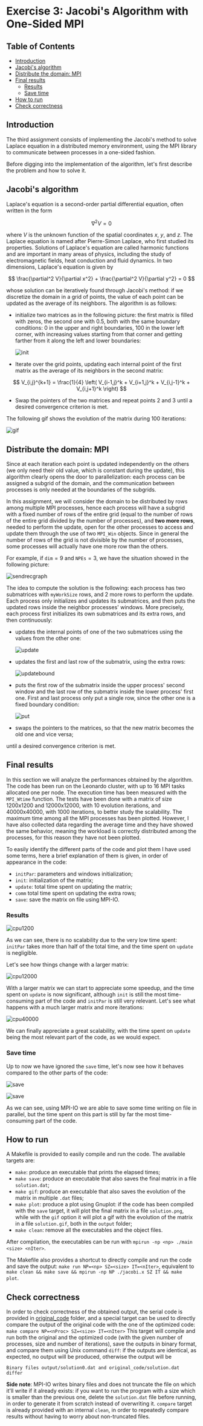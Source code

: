 # Exercise 3: Jacobi's Algorithm with One-Sided MPI<!-- omit in toc -->

## Table of Contents <!-- omit in toc -->
- [Introduction](#introduction)
- [Jacobi's algorithm](#jacobis-algorithm)
- [Distribute the domain: MPI](#distribute-the-domain-mpi)
- [Final results](#final-results)
  - [Results](#results)
  - [Save time](#save-time)
- [How to run](#how-to-run)
- [Check correctness](#check-correctness)
  
## Introduction

The third assignment consists of implementing the Jacobi's method to solve Laplace equation in a distributed memory environment, using the MPI library to communicate between processes in a one-sided fashion.

Before digging into the implementation of the algorithm, let's first describe the problem and how to solve it.

## Jacobi's algorithm

Laplace's equation is a second-order partial differential equation, often written in the form

$$
\nabla^2 V = 0
$$

where $V$ is the unknown function of the spatial coordinates $x$, $y$, and $z$. The Laplace equation is named after Pierre-Simon Laplace, who first studied its properties. Solutions of Laplace's equation are called harmonic functions and are important in many areas of physics, including the study of electromagnetic fields, heat conduction and fluid dynamics. In two dimensions, Laplace's equation is given by

$$
\frac{\partial^2 V}{\partial x^2} + \frac{\partial^2 V}{\partial y^2} = 0
$$

whose solution can be iteratively found through Jacobi's method: if we discretize the domain in a grid of points, the value of each point can be updated as the average of its neighbors. The algorithm is as follows:

- initialize two matrices as in the following picture: the first matrix is filled with zeros, the second one with $0.5$, both with the same boundary conditions: $0$ in the upper and right boundaries, $100$ in the lower left corner, with increasing values starting from that corner and getting farther from it along the left and lower boundaries:
  
  ![init](imgs/init.png)
  
- Iterate over the grid points, updating each internal point of the first matrix as the average of its neighbors in the second matrix:

$$
V_{i,j}^{k+1} = \frac{1}{4} \left( V_{i-1,j}^k + V_{i+1,j}^k + V_{i,j-1}^k + V_{i,j+1}^k \right)
$$

- Swap the pointers of the two matrices and repeat points 2 and 3 until a desired convergence criterion is met.

The following gif shows the evolution of the matrix during 100 iterations:

![gif](imgs/solution.gif)

## Distribute the domain: MPI

Since at each iteration each point is updated independently on the others (we only need their old value, which is constant during the update), this algorithm clearly opens the door to parallelization: each process can be assigned a subgrid of the domain, and the communication between processes is only needed at the boundaries of the subgrids.

In this assignment, we will consider the domain to be distributed by rows among multiple MPI processes, hence each process will have a subgrid with a fixed number of rows of the entire grid (equal to the number of rows of the entire grid divided by the number of processes), and **two more rows**, needed to perform the update, open for the other processes to access and update them through the use of two `MPI_Win` objects. Since in general the number of rows of the grid is not divisible by the number of processes, some processes will actually have one more row than the others.

For example, if `dim`$=9$ and `NPEs`$=3$, we have the situation showed in the following picture:

![sendrecgraph](imgs/sendrecgraph.png)

The idea to compute the solution is the following: each process has two submatrices with `myWorkSize` rows, and 2 more rows to perform the update. Each process only initializes and updates its submatrices, and then puts the updated rows inside the neighbor processes' windows. More precisely, each process first initializes its own submatrices and its extra rows, and then continuously:

- updates the internal points of one of the two submatrices using the values from the other one:
  
  ![update](imgs/update.png)

- updates the first and last row of the submatrix, using the extra rows:
  
  ![updatebound](imgs/updatebound.png)

- puts the first row of the submatrix inside the upper process' second window and the last row of the submatrix inside the lower process' first one. First and last process only put a single row, since the other one is a fixed boundary condition:
  
  ![put](imgs/put.png)

- swaps the pointers to the matrices, so that the new matrix becomes the old one and vice versa;

until a desired convergence criterion is met.

## Final results

In this section we will analyze the performances obtained by the algorithm. The code has been run on the Leonardo cluster, with up to 16 MPI tasks allocated one per node. The execution time has been measured with the `MPI_Wtime` function. The tests have been done with a matrix of size 1200x1200 and 12000x12000, with 10 evolution iterations, and 40000x40000, with 1000 iterations, to better study the scalability. The maximum time among all the MPI processes has been plotted. However, I have also collected data regarding the average time and they have showed the same behavior, meaning the workload is correctly distributed among the processes, for this reason they have not been plotted.

To easily identify the different parts of the code and plot them I have used some terms, here a brief explanation of them is given, in order of appearance in the code:
- `initPar`: parameters and windows initialization; 
- `init`: initialization of the matrix;
- `update`: total time spent on updating the matrix;
- `comm` total time spent on updating the extra rows;
- `save`: save the matrix on file using MPI-IO.

### Results

![cpu1200](imgs/results/120010.png)

As we can see, there is no scalability due to the very low time spent: `initPar` takes more than half of the total time, and the time spent on `update` is negligible.

Let's see how things change with a larger matrix:

![cpu12000](imgs/results/12k10.png)

With a larger matrix we can start to appreciate some speedup, and the time spent on `update` is now significant, although `init` is still the most time-consuming part of the code and `initPar` is still very relevant. Let's see what happens with a much larger matrix and more iterations:

![cpu40000](imgs/results/40k1000.png)

We can finally appreciate a great scalability, with the time spent on `update` being the most relevant part of the code, as we would expect.

### Save time

Up to now we have ignored the `save` time, let's now see how it behaves compared to the other parts of the code:

![save](imgs/results/1200save.png)

![save](imgs/results/12ksave.png)

As we can see, using MPI-IO we are able to save some time writing on file in parallel, but the time spent on this part is still by far the most time-consuming part of the code.

## How to run

A Makefile is provided to easily compile and run the code. The available targets are:

- `make`: produce an executable that prints the elapsed times; 
- `make save`: produce an executable that also saves the final matrix in a file `solution.dat`;
- `make gif`: produce an executable that also saves the evolution of the matrix in multiple `.dat` files;
- `make plot`: produce a plot using Gnuplot: if the code has been compiled with the `save` target, it will plot the final matrix in a file `solution.png`, while with the `gif` option it will plot a gif with the evolution of the matrix in a file `solution.gif`, both in the `output` folder;
- `make clean`: remove all the executables and the object files.

After compilation, the executables can be run with `mpirun -np <np> ./main <size> <nIter>`.

The Makefile also provides a shortcut to directly compile and run the code and save the output: `make run NP=<np> SZ=<size> IT=<nIter>`, equivalent to `make clean && make save && mpirun -np NP ./jacobi.x SZ IT && make plot`.

## Check correctness

In order to check correctness of the obtained output, the serial code is provided in [original_code](original_code/) folder, and a special target can be used to directly compare the output of the original code with the one of the optimized code: 
`make compare NP=<nProc> SZ=<size> IT=<nIter>`
This target will compile and run both the original and the optimized code (with the given number of processes, size and number of iterations), save the outputs in binary format, and compare them using Unix command `diff`: if the outputs are identical, as expected, no output will be produced, otherwise the output will be
```
Binary files output/solution0.dat and original_code/solution.dat differ
```

**Side note**: MPI-IO writes binary files and does not truncate the file on which it'll write if it already exists: if you want to run the program with a size which is smaller than the previous one, delete the `solution.dat` file before running, in order to generate it from scratch instead of overwriting it. `compare` target is already provided with an internal `clean`, in order to repeatedly compare results without having to worry about non-truncated files.
